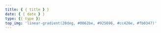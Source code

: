 ```yaml
---
title: { { title } }
date: { { date } }
type: {{ type }}
top_img: 'linear-gradient(20deg, #0062be, #925696, #cc426e, #fb0347)'
---
```

